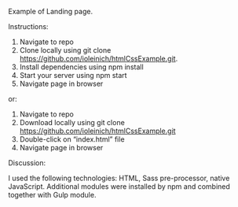 Example of Landing page.

Instructions:

1) Navigate to repo
2) Clone locally using git clone https://github.com/ioleinich/htmlCssExample.git.
3) Install dependencies using npm install
4) Start your server using npm start
5) Navigate page in browser

or:

1) Navigate to repo
2) Download locally using git clone https://github.com/ioleinich/htmlCssExample.git
3) Double-click on “index.html” file
4) Navigate page in browser

Discussion:

I used the following technologies: HTML, Sass pre-processor, native JavaScript. Additional modules were installed by npm and combined together with Gulp module.
